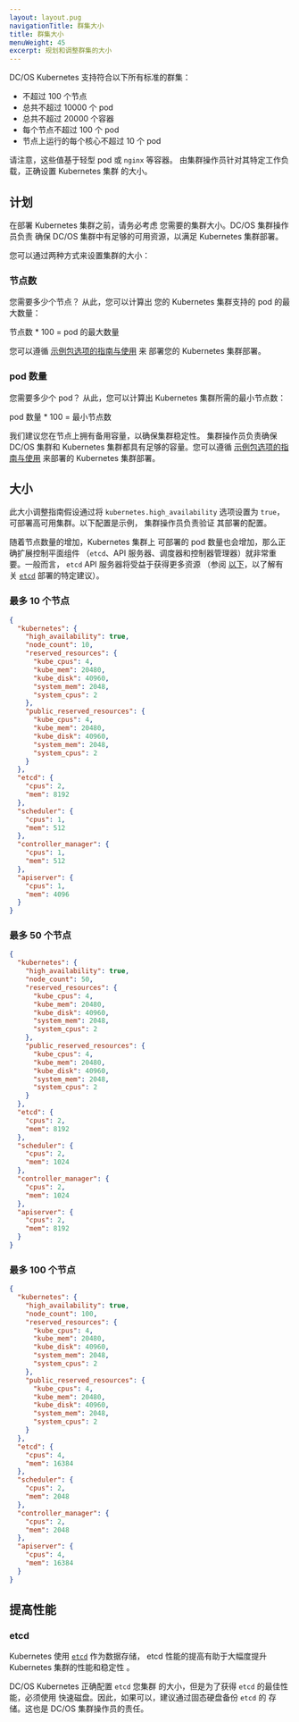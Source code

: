 ```yaml
---
layout: layout.pug
navigationTitle: 群集大小
title: 群集大小
menuWeight: 45
excerpt: 规划和调整群集的大小
---
```


DC/OS Kubernetes 支持符合以下所有标准的群集：

* 不超过 100 个节点
* 总共不超过 10000 个 pod
* 总共不超过 20000 个容器
* 每个节点不超过 100 个 pod
* 节点上运行的每个核心不超过 10 个 pod

请注意，这些值基于轻型 pod 或 `nginx` 等容器。
由集群操作员针对其特定工作负载，正确设置 Kubernetes 集群
的大小。

## 计划

在部署 Kubernetes 集群之前，请务必考虑
您需要的集群大小。DC/OS 集群操作员负责
确保 DC/OS 集群中有足够的可用资源，以满足
Kubernetes 集群部署。

您可以通过两种方式来设置集群的大小：

### 节点数

您需要多少个节点？ 从此，您可以计算出
您的 Kubernetes 集群支持的 pod 的最大数量：

 节点数 * 100 = pod 的最大数量

您可以遵循 [示例包选项的指南与使用](#sizing) 来
部署您的 Kubernetes 集群部署。

### pod 数量

您需要多少个 pod？ 从此，您可以计算出
Kubernetes 集群所需的最小节点数：

 pod 数量 * 100 = 最小节点数

我们建议您在节点上拥有备用容量，以确保集群稳定性。
集群操作员负责确保 DC/OS
集群和 Kubernetes 集群都具有足够的容量。您可以遵循 [示例包选项的指南与使用](#sizing) 来部署的  Kubernetes 集群部署。

## 大小

此大小调整指南假设通过将
 `kubernetes.high_availability` 选项设置为 `true`，可部署高可用集群。以下配置是示例，
集群操作员负责验证
其部署的配置。

随着节点数量的增加，Kubernetes 集群上
可部署的 pod 数量也会增加，那么正确扩展控制平面组件
（`etcd`、API 服务器、调度器和控制器管理器）就非常重要。一般而言，
`etcd` API 服务器将受益于获得更多资源
（参阅 [以下](#etcd)，以了解有关 [`etcd`](#etcd)
部署的特定建议）。

### 最多 10 个节点

```json
{
  "kubernetes": {
    "high_availability": true,
    "node_count": 10,
    "reserved_resources": {
      "kube_cpus": 4,
      "kube_mem": 20480,
      "kube_disk": 40960,
      "system_mem": 2048,
      "system_cpus": 2
    },
    "public_reserved_resources": {
      "kube_cpus": 4,
      "kube_mem": 20480,
      "kube_disk": 40960,
      "system_mem": 2048,
      "system_cpus": 2
    }
  },
  "etcd": {
    "cpus": 2,
    "mem": 8192
  },
  "scheduler": {
    "cpus": 1,
    "mem": 512
  },
  "controller_manager": {
    "cpus": 1,
    "mem": 512
  },
  "apiserver": {
    "cpus": 1,
    "mem": 4096
  }
}
```

### 最多 50 个节点

```json
{
  "kubernetes": {
    "high_availability": true,
    "node_count": 50,
    "reserved_resources": {
      "kube_cpus": 4,
      "kube_mem": 20480,
      "kube_disk": 40960,
      "system_mem": 2048,
      "system_cpus": 2
    },
    "public_reserved_resources": {
      "kube_cpus": 4,
      "kube_mem": 20480,
      "kube_disk": 40960,
      "system_mem": 2048,
      "system_cpus": 2
    }
  },
  "etcd": {
    "cpus": 2,
    "mem": 8192
  },
  "scheduler": {
    "cpus": 2,
    "mem": 1024
  },
  "controller_manager": {
    "cpus": 2,
    "mem": 1024
  },
  "apiserver": {
    "cpus": 2,
    "mem": 8192
  }
}
```

### 最多 100 个节点

```json
{
  "kubernetes": {
    "high_availability": true,
    "node_count": 100,
    "reserved_resources": {
      "kube_cpus": 4,
      "kube_mem": 20480,
      "kube_disk": 40960,
      "system_mem": 2048,
      "system_cpus": 2
    },
    "public_reserved_resources": {
      "kube_cpus": 4,
      "kube_mem": 20480,
      "kube_disk": 40960,
      "system_mem": 2048,
      "system_cpus": 2
    }
  },
  "etcd": {
    "cpus": 4,
    "mem": 16384
  },
  "scheduler": {
    "cpus": 2,
    "mem": 2048
  },
  "controller_manager": {
    "cpus": 2,
    "mem": 2048
  },
  "apiserver": {
    "cpus": 4,
    "mem": 16384
  }
}
```

## 提高性能

### etcd

Kubernetes 使用 [`etcd`](https://coreos.com/etcd/) 作为数据存储，
etcd 性能的提高有助于大幅度提升
Kubernetes 集群的性能和稳定性 。

DC/OS Kubernetes 正确配置 `etcd` 您集群
的大小，但是为了获得 `etcd` 的最佳性能，必须使用
快速磁盘。因此，如果可以，建议通过固态硬盘备份 `etcd` 的
存储。这也是 DC/OS 集群操作员的责任。
